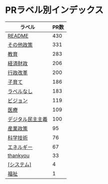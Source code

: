 # PRラベル別インデックス

| ラベル | PR数 |
|--------|------|
| [README](label_README.md) | 430 |
| [その他政策](label_その他政策.md) | 331 |
| [教育](label_教育.md) | 283 |
| [経済財政](label_経済財政.md) | 206 |
| [行政改革](label_行政改革.md) | 200 |
| [子育て](label_子育て.md) | 186 |
| [ラベルなし](label_ラベルなし.md) | 183 |
| [ビジョン](label_ビジョン.md) | 119 |
| [医療](label_医療.md) | 109 |
| [デジタル民主主義](label_デジタル民主主義.md) | 100 |
| [産業政策](label_産業政策.md) | 95 |
| [科学技術](label_科学技術.md) | 76 |
| [エネルギー](label_エネルギー.md) | 67 |
| [thankyou](label_thankyou.md) | 33 |
| [[システム]](label_[システム].md) | 4 |
| [福祉](label_福祉.md) | 1 |
